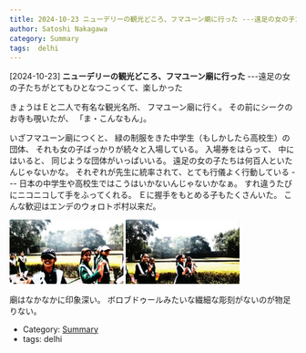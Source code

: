 ```yaml
---
title: 2024-10-23 ニューデリーの観光どころ、フマユーン廟に行った ---遠足の女の子たちがとてもひとなつこっくて、楽しかった
author: Satoshi Nakagawa
category: Summary
tags:  delhi
---
```


[2024-10-23] **ニューデリーの観光どころ、フマユーン廟に行った**  ---遠足の女の子たちがとてもひとなつこっくて、楽しかった

 きょうはＥと二人で有名な観光名所、
フマユーン廟に行く。
その前にシークのお寺も覗いたが、
「ま・こんなもん」。

 いざフマユーン廟につくと、
緑の制服をきた中学生（もしかしたら高校生）の団体、
それも女の子ばっかりが続々と入場している。
入場券をはらって、
中にはいると、
同じような団体がいっぱいいる。
遠足の女の子たちは何百人といたんじゃないかな。
それぞれが先生に統率されて、とても行儀よく行動している ---
日本の中学生や高校生ではこうはいかないんじゃないかなぁ。
すれ違うたびにニコニコして手をふってくれる。
Ｅに握手をもとめる子もたくさんいた。
こんな歓迎はエンデのウォロトポ村以来だ。

<img src="/pict/sk-green-girls-1-pub.jpg" alt="" width="200"/>
<img src="/pict/sk-green-girls-pub.jpg" alt="" width="200"/>

 廟はなかなかに印象深い。
ボロブドゥールみたいな繊細な彫刻がないのが物足りない。

- Category: [Summary](https://merapano.github.io/categories.html#Summary)
- tags:  delhi
